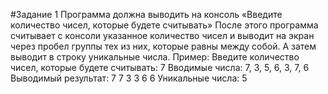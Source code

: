 #Задание 1                                                                                      <dr/>
Программа должна выводить на консоль «Введите количество чисел, которые будете считывать»       <dr/>
После этого программа считывает с консоли указанное количество чисел и выводит на экран через   <dr/>
пробел группы тех из них, которые равны между собой.                                            <dr/>
А затем выводит в строку уникальные числа.                                                      <dr/>
Пример:                                                                                         <dr/>
Введите количество чисел, которые будете считывать:                                             <dr/>
7                                                                                               <dr/>
Вводимые числа:                                                                                 <dr/>
7, 3, 5, 6, 3, 7, 6                                                                             <dr/>
Выводимый результат:                                                                            <dr/>
7 7                                                                                             <dr/>
3 3                                                                                             <dr/>
6 6                                                                                             <dr/>
Уникальные числа: 5                                                                             <dr/>